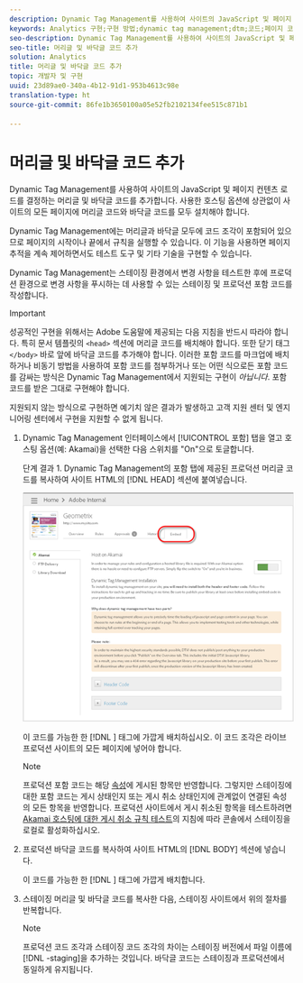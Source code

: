 ```yaml
---
description: Dynamic Tag Management를 사용하여 사이트의 JavaScript 및 페이지 컨텐츠 로드를 결정하는 머리글 및 바닥글 코드를 추가합니다. 사용한 호스팅 옵션에 상관없이 사이트의 모든 페이지에 머리글 코드와 바닥글 코드를 모두 설치해야 합니다.
keywords: Analytics 구현;구현 방법;dynamic tag management;dtm;코드;페이지 코드;머리글 코드;바닥글 코드;포함 코드;포함 탭;포함
seo-description: Dynamic Tag Management를 사용하여 사이트의 JavaScript 및 페이지 컨텐츠 로드를 결정하는 머리글 및 바닥글 코드를 추가합니다. 사용한 호스팅 옵션에 상관없이 사이트의 모든 페이지에 머리글 코드와 바닥글 코드를 모두 설치해야 합니다.
seo-title: 머리글 및 바닥글 코드 추가
solution: Analytics
title: 머리글 및 바닥글 코드 추가
topic: 개발자 및 구현
uuid: 23d89ae0-340a-4b12-91d1-953b4613c98e
translation-type: ht
source-git-commit: 86fe1b3650100a05e52fb2102134fee515c871b1

---
```



# 머리글 및 바닥글 코드 추가

Dynamic Tag Management를 사용하여 사이트의 JavaScript 및 페이지 컨텐츠 로드를 결정하는 머리글 및 바닥글 코드를 추가합니다. 사용한 호스팅 옵션에 상관없이 사이트의 모든 페이지에 머리글 코드와 바닥글 코드를 모두 설치해야 합니다.

Dynamic Tag Management에는 머리글과 바닥글 모두에 코드 조각이 포함되어 있으므로 페이지의 시작이나 끝에서 규칙을 실행할 수 있습니다. 이 기능을 사용하면 페이지 추적을 계속 제어하면서도 테스트 도구 및 기타 기술을 구현할 수 있습니다.

Dynamic Tag Management는 스테이징 환경에서 변경 사항을 테스트한 후에 프로덕션 환경으로 변경 사항을 푸시하는 데 사용할 수 있는 스테이징 및 프로덕션 포함 코드를 작성합니다.

>[!IMPORTANT]
>
>성공적인 구현을 위해서는 Adobe 도움말에 제공되는 다음 지침을 반드시 따라야 합니다. 특히 문서 템플릿의 `<head>` 섹션에 머리글 코드를 배치해야 합니다. 또한 닫기 태그 `</body>` 바로 앞에 바닥글 코드를 추가해야 합니다. 이러한 포함 코드를 마크업에 배치하거나 비동기 방법을 사용하여 포함 코드를 첨부하거나 또는 어떤 식으로든 포함 코드를 감싸는 방식은 Dynamic Tag Management에서 지원되는 구현이 *아닙니다*. 포함 코드를 받은 그대로 구현해야 합니다.
>
>지원되지 않는 방식으로 구현하면 예기치 않은 결과가 발생하고 고객 지원 센터 및 엔지니어링 센터에서 구현을 지원할 수 없게 됩니다.

1. Dynamic Tag Management 인터페이스에서 [!UICONTROL 포함] 탭을 열고 호스팅 옵션(예: Akamai)을 선택한 다음 스위치를 "On"으로 토글합니다. 

   단계 결과 1. Dynamic Tag Management의 포함 탭에 제공된 프로덕션 머리글 코드를 복사하여 사이트 HTML의 [!DNL HEAD] 섹션에 붙여넣습니다.

   ![](assets/dtm-embed.png)

   이 코드를 가능한 한 [!DNL <head><meta http-equiv="Content-Type" content="text/html; charset=UTF-8">] 태그에 가깝게 배치하십시오. 이 코드 조각은 라이브 프로덕션 사이트의 모든 페이지에 넣어야 합니다.

   >[!NOTE]
   >
   >프로덕션 포함 코드는 해당 [속성](../../../implement/c-implement-with-dtm/t-create-web-property.md#task_960467FBB7A54499AC228CB3AA3C4123)에 게시된 항목만 반영합니다. 그렇지만 스테이징에 대한 포함 코드는 게시 상태인지 또는 게시 취소 상태인지에 관계없이 연결된 속성의 모든 항목을 반영합니다. 프로덕션 사이트에서 게시 취소된 항목을 테스트하려면 [Akamai 호스팅에 대한 게시 취소 규칙 테스트](../../../implement/c-implement-with-dtm/c-rules/t-test-rules-akamai.md#task_B397167F9E9B4487957AD6CE2AD47259)의 지침에 따라 콘솔에서 스테이징을 로컬로 활성화하십시오.

1. 프로덕션 바닥글 코드를 복사하여 사이트 HTML의 [!DNL BODY] 섹션에 넣습니다.

   이 코드를 가능한 한 [!DNL </body>] 태그에 가깝게 배치합니다. 
1. 스테이징 머리글 및 바닥글 코드를 복사한 다음, 스테이징 사이트에서 위의 절차를 반복합니다.

   >[!NOTE]
   >
   >프로덕션 코드 조각과 스테이징 코드 조각의 차이는 스테이징 버전에서 파일 이름에 [!DNL -staging]을 추가하는 것입니다. 바닥글 코드는 스테이징과 프로덕션에서 동일하게 유지됩니다.

